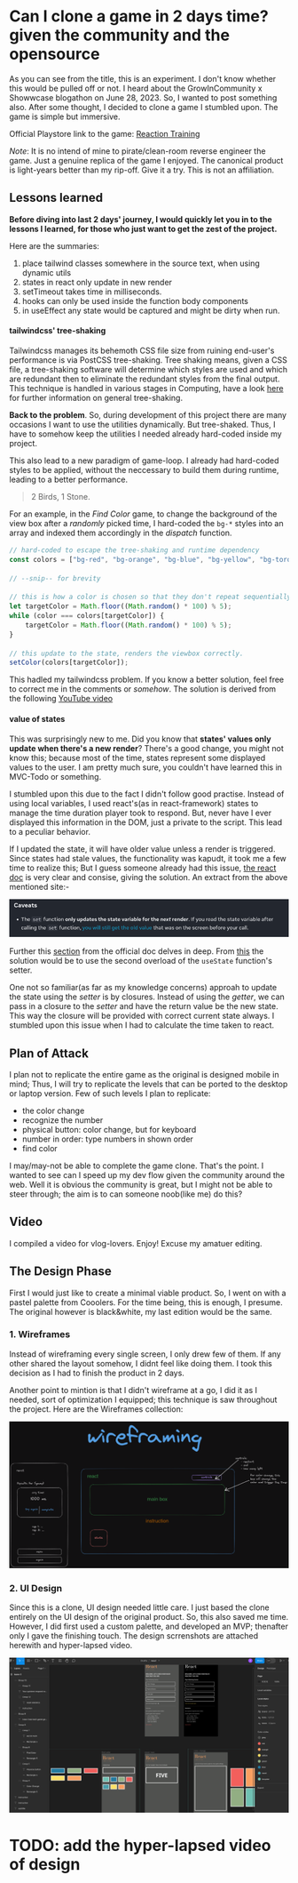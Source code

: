 # Can I clone a game in 2 days time? given the community and the opensource

As you can see from the title, this is an experiment. I don't know whether this
would be pulled off or not. I heard about the GrowInCommunity x Showwcase
blogathon on June 28, 2023. So, I wanted to post something also. After some 
thought, I decided to clone a game I stumbled upon. The game is simple but
immersive.


Official Playstore link to the game: 
[Reaction Training](https://play.google.com/store/apps/details?id=com.nixgames.reaction&hl=en&gl=US&pli=1)

*Note*: It is no intend of mine to pirate/clean-room reverse engineer the game.
Just a genuine replica of the game I enjoyed. The canonical product is light-years
better than my rip-off. Give it a try. This is not an affiliation.

## Lessons learned

**Before diving into last 2 days' journey, I would quickly let you in to the 
lessons I learned, for those who just want to get the zest of the project.**

Here are the summaries:

1. place tailwind classes somewhere in the source text, when using dynamic utils 
2. states in react only update in new render 
3. setTimeout takes time in milliseconds. 
4. hooks can only be used inside the function body components
5. in useEffect any state would be captured and might be dirty when run.

#### tailwindcss' tree-shaking

Tailwindcss manages its behemoth CSS file size from ruining end-user's 
performance is via PostCSS tree-shaking. Tree shaking means, given a CSS file,
a tree-shaking software will determine which styles are used and which are 
redundant then to eliminate the redundant styles from the final output. This 
technique is handled in various stages in Computing, have a look 
[here](https://en.wikipedia.org/wiki/Tree_shaking) for further information on 
general tree-shaking.

**Back to the problem**. So, during development of this project there are many
occasions I want to use the utilities dynamically. But tree-shaked. Thus, I 
have to somehow keep the utilities I needed already hard-coded inside my project.

This also lead to a new paradigm of game-loop. I already had hard-coded styles
to be applied, without the neccessary to build them during runtime, leading to 
a better performance. 

> 2 Birds, 1 Stone.

For an example, in the *Find Color* game, to change the background of the view
box after a *randomly* picked time, I hard-coded the `bg-*` styles into an 
array and indexed them accordingly in the *dispatch* function.

```typescript
// hard-coded to escape the tree-shaking and runtime dependency
const colors = ["bg-red", "bg-orange", "bg-blue", "bg-yellow", "bg-torquise"];

// --snip-- for brevity

// this is how a color is chosen so that they don't repeat sequentially
let targetColor = Math.floor((Math.random() * 100) % 5);
while (color === colors[targetColor]) {
    targetColor = Math.floor((Math.random() * 100) % 5);
}

// this update to the state, renders the viewbox correctly.
setColor(colors[targetColor]);
```

This hadled my tailwindcss problem. If you know a better solution, feel free to 
correct me in the comments or *somehow*. The solution is derived from the 
following [YouTube video](https://youtu.be/aSlK3GhRuXA?t=244)

#### value of states

This was surprisingly new to me. Did you know that **states' values only update 
when there's a new render**? There's a good change, you might not know this; 
because most of the time, states represent some displayed values to the user. 
I am pretty much sure, you couldn't have learned this in MVC-Todo or something.

I stumbled upon this due to the fact I didn't follow good practise. Instead of 
using local variables, I used react's(as in react-framework) states to manage 
the time duration player took to respond. But, never have I ever displayed this 
information in the DOM, just a private to the script. This lead to a peculiar 
behavior.

If I updated the state, it will have older value unless a render is triggered.
Since states had stale values, the functionality was kapudt, it took me a few 
time to realize this; But I guess someone already had this issue, 
[the react doc](https://react.dev/reference/react/useState#setstate)
is very clear and consise, giving the solution. An extract from the above 
mentioned site:-

![react stale states](./assests/react-stale-state.png)

Further this 
[section](https://react.dev/reference/react/useState#ive-updated-the-state-but-logging-gives-me-the-old-value)
from the official doc delves in deep. From 
[this](https://react.dev/reference/react/useState#ive-updated-the-state-but-logging-gives-me-the-old-value)
 the solution would be to use the second overload of the `useState` function's 
 setter.

 One not so familiar(as far as my knowledge concerns) approah to update 
 the state using the *setter* is by closures. Instead of using the *getter*, we 
 can pass in a closure to the *setter* and have the return value be the new state.
 This way the closure will be provided with correct current state always. I 
 stumbled upon this issue when I had to calculate the time taken to react.
 

## Plan of Attack

I plan not to replicate the entire game as the original is designed mobile in 
mind; Thus, I will try to replicate the levels that can be ported to the desktop
or laptop version. Few of such levels I plan to replicate:

- the color change
- recognize the number
- physical button: color change, but for keyboard
- number in order: type numbers in shown order
- find color

I may/may-not be able to complete the game clone. That's the point. I wanted to 
see can I speed up my dev flow given the community around the web. Well it is 
obvious the community is great, but I might not be able to steer through; the 
aim is to can someone noob(like me) do this?

## Video

I compiled a video for vlog-lovers. Enjoy! Excuse my amatuer editing.

## The Design Phase

First I would just like to create a minimal viable product. So, I went on with 
a pastel palette from Cooolers. For the time being, this is enough, I presume.
The original however is black&white, my last edition would be the same.

### 1. Wireframes

Instead of wireframing every single screen, I only drew few of them. If any 
other shared the layout somehow, I didnt feel like doing them. I took this 
decision as I had to finish the product in 2 days. 

Another point to mintion is that I didn't wireframe at a go, I did it as I 
needed, sort of optimization I equipped; this technique is saw throughout the 
project. Here are the Wireframes collection:

![wireframes](./assests/wireframes.png)

### 2. UI Design

Since this is a clone, UI design needed little care. I just based the clone 
entirely on the UI design of the original product. So, this also saved me time.
However, I did first used a custom palette, and developed an MVP; thenafter
only I gave the finishing touch. The design scrrenshots are attached herewith
and hyper-lapsed video.

![designs](./assests/design.png)

# TODO: add the hyper-lapsed video of design

